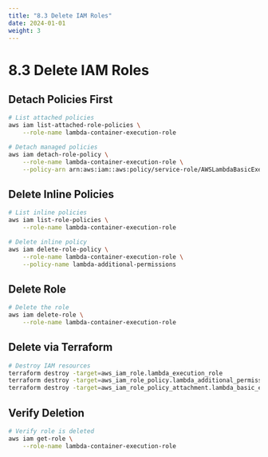 ```yaml
---
title: "8.3 Delete IAM Roles"
date: 2024-01-01
weight: 3
---
```


# 8.3 Delete IAM Roles

## Detach Policies First

```bash
# List attached policies
aws iam list-attached-role-policies \
    --role-name lambda-container-execution-role

# Detach managed policies
aws iam detach-role-policy \
    --role-name lambda-container-execution-role \
    --policy-arn arn:aws:iam::aws:policy/service-role/AWSLambdaBasicExecutionRole
```

## Delete Inline Policies

```bash
# List inline policies
aws iam list-role-policies \
    --role-name lambda-container-execution-role

# Delete inline policy
aws iam delete-role-policy \
    --role-name lambda-container-execution-role \
    --policy-name lambda-additional-permissions
```

## Delete Role

```bash
# Delete the role
aws iam delete-role \
    --role-name lambda-container-execution-role
```

## Delete via Terraform

```bash
# Destroy IAM resources
terraform destroy -target=aws_iam_role.lambda_execution_role
terraform destroy -target=aws_iam_role_policy.lambda_additional_permissions
terraform destroy -target=aws_iam_role_policy_attachment.lambda_basic_execution
```

## Verify Deletion

```bash
# Verify role is deleted
aws iam get-role \
    --role-name lambda-container-execution-role
```